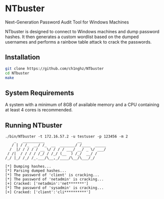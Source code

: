 # NTbuster

Next-Generation Password Audit Tool for Windows Machines

NTbuster is designed to connect to Windows machines and dump password hashes. It then generates a custom wordlist based on the dumped usernames and performs a rainbow table attack to crack the passwords.

## Installation
```bash
git clone https://github.com/ch1nghz/NTbuster
cd NTbuster
make
```

## System Requirements
A system with a minimum of 8GB of available memory and a CPU containing at least 4 cores is recommended.

## Running NTbuster
```
./bin/NTbuster -t 172.16.57.2 -u testuser -p 123456 -m 2
    _   __________               __           
   / | / /_  __/ /_  __  _______/ /____  _____
  /  |/ / / / / __ \/ / / / ___/ __/ _ \/ ___/
 / /|  / / / / /_/ / /_/ (__  ) /_/  __/ /    
/_/ |_/ /_/ /_.___/\__,_/____/\__/\___/_/     

[*] Dumping hashes...
[*] Parsing dumped hashes...
[*] The password of 'client' is cracking...
[*] The password of 'netadmin' is cracking...
[+] Cracked: ['netadmin':'net*******']
[*] The password of 'sysadmin' is cracking...
[+] Cracked: ['client':'cli**********']
```
